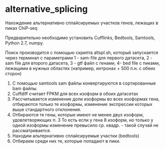 alternative_splicing
====================

Нахождение альтернативно сплайсируемых участков генов, лежащих в пиках ChiP-seq

Предварительно необходимо установить Cufflinks, Bedtools, Samtools, Python 2.7, numpy.

Поиск производится с помощью скрипта altspl.sh, который запускается через терминал с параметрами 1 - sam-file
для первого датасета, 2 - sam file для второго датасета, 3 - gtf файл с генами, 4- bed file с пиками, лежащими
в нужных областях (например, интронах + 500 п.н. с обеих сторон)

1. С помощью samtools sam файлы конвертируются в сортированные bam файлы.
2. Cuffdiff считает FPKM для всех изоформ в обоих датасетах
3. Рассчитывается изменение доли изоформы во всех изоформах гена, отбираются только те изоформы,
изменение экспрессии которых выше стандартного отклонения.
4. Отбираются те гены, которые имеют не менее двух изоформ, удовлетворяющих п. 3
То есть если у гена 8 изоформ, но только у одной изоформы изменение превысило ср. квадр. - такой
случай не рассматривается.
5. Находим альтернативно сплайсируемые участки (bedtools)
6. Отбираем среди них те, которые попадают в пики.

